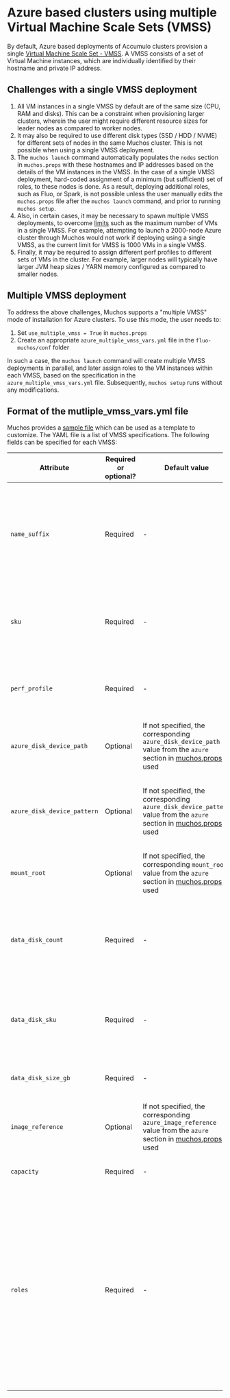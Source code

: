 # Azure based clusters using multiple Virtual Machine Scale Sets (VMSS)
By default, Azure based deployments of Accumulo clusters provision a single [Virtual Machine Scale Set - VMSS](https://docs.microsoft.com/en-us/azure/virtual-machine-scale-sets/overview). A VMSS consists of a set of Virtual Machine instances, which are individually identified by their hostname and private IP address.

## Challenges with a single VMSS deployment
1. All VM instances in a single VMSS by default are of the same size (CPU, RAM and disks). This can be a constraint when provisioning larger clusters, wherein the user might require different resource sizes for leader nodes as compared to worker nodes.
1. It may also be required to use different disk types (SSD / HDD / NVME) for different sets of nodes in the same Muchos cluster. This is not possible when using a single VMSS deployment.
1. The `muchos launch` command automatically populates the `nodes` section in `muchos.props` with these hostnames and IP addresses based on the details of the VM instances in the VMSS. In the case of a single VMSS deployment, hard-coded assignment of a minimum (but sufficient) set of roles, to these nodes is done. As a result, deploying additional roles, such as Fluo, or Spark, is not possible unless the user manually edits the `muchos.props` file after the `muchos launch` command, and prior to running `muchos setup`.
1. Also, in certain cases, it may be necessary to spawn multiple VMSS deployments, to overcome [limits](https://docs.microsoft.com/en-us/azure/azure-resource-manager/management/azure-subscription-service-limits#virtual-machine-scale-sets-limits) such as the maximum number of VMs in a single VMSS. For example, attempting to launch a 2000-node Azure cluster through Muchos would not work if deploying using a single VMSS, as the current limit for VMSS is 1000 VMs in a single VMSS.
1. Finally, it may be required to assign different perf profiles to different sets of VMs in the cluster. For example, larger nodes will typically have larger JVM heap sizes / YARN memory configured as compared to smaller nodes.

## Multiple VMSS deployment
To address the above challenges, Muchos supports a "multiple VMSS" mode of installation for Azure clusters. To use this mode, the user needs to:
1. Set `use_multiple_vmss = True` in `muchos.props`
1. Create an appropriate `azure_multiple_vmss_vars.yml` file in the `fluo-muchos/conf` folder

In such a case, the `muchos launch` command will create multiple VMSS deployments in parallel, and later assign roles to the VM instances within each VMSS, based on the specification in the `azure_multiple_vmss_vars.yml` file. Subsequently, `muchos setup` runs without any modifications.

## Format of the mutliple_vmss_vars.yml file
Muchos provides a [sample file](../conf/azure_multiple_vmss_vars.yml.example) which can be used as a template to customize. The YAML file is a list of VMSS specifications. The following fields can be specified for each VMSS:

| Attribute | Required or optional? | Default value | Description |
|-----------|------------------------|---------|-------------|
| `name_suffix` | Required | - | The name of each VMSS is constructed by concatenating the Muchos cluster name with this string. As an example, if your Muchos cluster is called `test`, and this field has a value of `ldr`, then the VMSS is created with a name `test-ldr`|
| `sku` | Required | - | A string identifier specifying the Azure VM size. Refer to the [Azure documentation](https://docs.microsoft.com/en-us/azure/virtual-machines/dv3-dsv3-series) to lookup these strings. An example VM size is `Standard_D32s_v3` for a 32-vCPU [Dsv3](https://docs.microsoft.com/en-us/azure/virtual-machines/dv3-dsv3-series#dsv3-series) VM|
| `perf_profile` | Required | - | A string identifying a corresponding performance profile configuration section in muchos.props which contains perf profile parameters |
| `azure_disk_device_path`| Optional | If not specified, the corresponding `azure_disk_device_path` value from the `azure` section in [muchos.props](../conf/muchos.props.example) is used | This is a device path used to enumerate attached SCSI or NVME disks to use for persistent local storage |
| `azure_disk_device_pattern`| Optional | If not specified, the corresponding `azure_disk_device_pattern` value from the `azure` section in [muchos.props](../conf/muchos.props.example) is used | This is a device name wildcard pattern used (internally) in conjunction with `azure_disk_device_path` to enumerate attached SCSI or NVME disks to use for persistent local storage |
| `mount_root`| Optional | If not specified, the corresponding `mount_root` value from the `azure` section in [muchos.props](../conf/muchos.props.example) is used | This is the folder in the file system where the persistent disks are mounted |
| `data_disk_count`| Required | - | An integer value which specifies the number of persistent (managed) data disks to be attached to each VM in the VMSS. It can be 0 in specific cases - see [notes on using ephemeral storage](./azure-ephemeral-disks.md) for details |
| `data_disk_sku`| Required | - | Can be either Standard_LRS (for HDD) or Premium_LRS (for Premium SSD). At this time, we have not tested the use of Standard SSD or UltraSSD with Muchos |
| `data_disk_size_gb`| Required | - | An integer value specifying the size of each persistent (managed) data disk in GiB |
| `image_reference`| Optional | If not specified, the corresponding `azure_image_reference` value from the `azure` section in [muchos.props](../conf/muchos.props.example) is used | Azure image reference defined as a pipe-delimited string.
| `capacity`| Required | - | An integer value specifying the number of VMs in this specific VMSS |
| `roles`| Required | - | This is a dictionary (list of key-value pairs), each of which should be of the form `muchos_role_name`: `integer count`. See [sample file](../conf/azure_multiple_vmss_vars.yml.example) for examples. the `muchos launch` command for Azure clusters uses this list to assign roles to hosts in a sequential fashion. For example, if a given VMSS has 3 `zkfc` role members and 2 `namenode` role members defined, host0 and host1 in the VMSS will be assigned both `zkfc` and `namenode` roles, and host2 in the VMSS will just be assigned a `zkfc` role |
